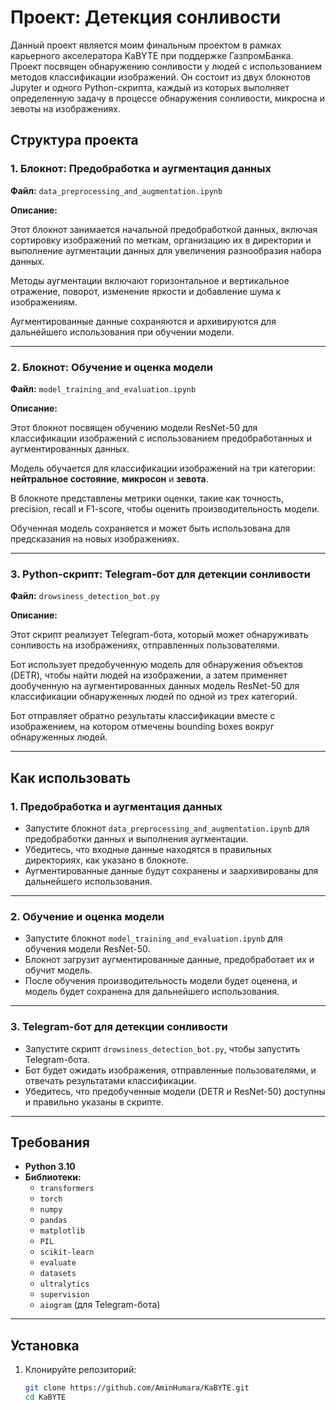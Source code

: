 # Проект: Детекция сонливости
Данный проект является моим финальным проектом в рамках карьерного акселератора KaBYTE при поддержке ГазпромБанка. 
Проект посвящен обнаружению сонливости у людей с использованием методов классификации изображений. Он состоит из двух блокнотов Jupyter и одного Python-скрипта, каждый из которых выполняет определенную задачу в процессе обнаружения сонливости, микросна и зевоты на изображениях.

## Структура проекта

### 1. Блокнот: Предобработка и аугментация данных
**Файл:** `data_preprocessing_and_augmentation.ipynb`

**Описание:**

Этот блокнот занимается начальной предобработкой данных, включая сортировку изображений по меткам, организацию их в директории и выполнение аугментации данных для увеличения разнообразия набора данных.

Методы аугментации включают горизонтальное и вертикальное отражение, поворот, изменение яркости и добавление шума к изображениям.

Аугментированные данные сохраняются и архивируются для дальнейшего использования при обучении модели.

---

### 2. Блокнот: Обучение и оценка модели
**Файл:** `model_training_and_evaluation.ipynb`

**Описание:**

Этот блокнот посвящен обучению модели ResNet-50 для классификации изображений с использованием предобработанных и аугментированных данных.

Модель обучается для классификации изображений на три категории: **нейтральное состояние**, **микросон** и **зевота**.

В блокноте представлены метрики оценки, такие как точность, precision, recall и F1-score, чтобы оценить производительность модели.

Обученная модель сохраняется и может быть использована для предсказания на новых изображениях.

---

### 3. Python-скрипт: Telegram-бот для детекции сонливости
**Файл:** `drowsiness_detection_bot.py`

**Описание:**

Этот скрипт реализует Telegram-бота, который может обнаруживать сонливость на изображениях, отправленных пользователями.

Бот использует предобученную модель для обнаружения объектов (DETR), чтобы найти людей на изображении, а затем применяет дообученную на аугментированных данных модель ResNet-50 для классификации обнаруженных людей по одной из трех категорий.

Бот отправляет обратно результаты классификации вместе с изображением, на котором отмечены bounding boxes вокруг обнаруженных людей.

---

## Как использовать

### 1. Предобработка и аугментация данных
- Запустите блокнот `data_preprocessing_and_augmentation.ipynb` для предобработки данных и выполнения аугментации.
- Убедитесь, что входные данные находятся в правильных директориях, как указано в блокноте.
- Аугментированные данные будут сохранены и заархивированы для дальнейшего использования.

---

### 2. Обучение и оценка модели
- Запустите блокнот `model_training_and_evaluation.ipynb` для обучения модели ResNet-50.
- Блокнот загрузит аугментированные данные, предобработает их и обучит модель.
- После обучения производительность модели будет оценена, и модель будет сохранена для дальнейшего использования.

---

### 3. Telegram-бот для детекции сонливости
- Запустите скрипт `drowsiness_detection_bot.py`, чтобы запустить Telegram-бота.
- Бот будет ожидать изображения, отправленные пользователями, и отвечать результатами классификации.
- Убедитесь, что предобученные модели (DETR и ResNet-50) доступны и правильно указаны в скрипте.

---

## Требования

- **Python 3.10**
- **Библиотеки:**
  - `transformers`
  - `torch`
  - `numpy`
  - `pandas`
  - `matplotlib`
  - `PIL`
  - `scikit-learn`
  - `evaluate`
  - `datasets`
  - `ultralytics`
  - `supervision`
  - `aiogram` (для Telegram-бота)

---

## Установка

1. Клонируйте репозиторий:
   ```bash
   git clone https://github.com/AminHumara/KaBYTE.git
   cd KaBYTE
